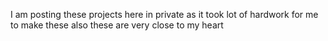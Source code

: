 I am posting these projects here in private as it took lot of hardwork for me to make these also these are very close to my heart
